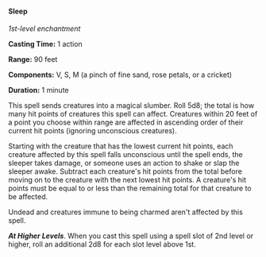 #### Sleep

*1st-level enchantment*

**Casting Time:** 1 action

**Range:** 90 feet

**Components:** V, S, M (a pinch of fine sand, rose petals, or a cricket)

**Duration:** 1 minute

This spell sends creatures into a magical slumber. Roll 5d8; the total is how many hit points of creatures this spell can affect. Creatures within 20 feet of a point you choose within range are affected in ascending order of their current hit points (ignoring unconscious creatures).

Starting with the creature that has the lowest current hit points, each creature affected by this spell falls unconscious until the spell ends, the sleeper takes damage, or someone uses an action to shake or slap the sleeper awake. Subtract each creature's hit points from the total before moving on to the creature with the next lowest hit points. A creature's hit points must be equal to or less than the remaining total for that creature to be affected.

Undead and creatures immune to being charmed aren't affected by this spell.

***At Higher Levels***. When you cast this spell using a spell slot of 2nd level or higher, roll an additional 2d8 for each slot level above 1st.
